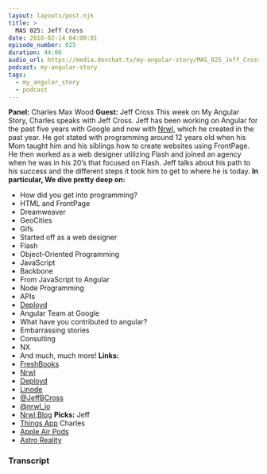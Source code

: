 ```yaml
---
layout: layouts/post.njk
title: >
  MAS 025: Jeff Cross
date: 2018-02-14 04:00:01
episode_number: 025
duration: 44:06
audio_url: https://media.devchat.tv/my-angular-story/MAS_025_Jeff_Cross.mp3
podcast: my-angular-story
tags:
  - my_angular_story
  - podcast
---
```


**Panel:** Charles Max Wood **Guest:** Jeff Cross This week on My Angular Story, Charles speaks with Jeff Cross. Jeff has been working on Angular for the past five years with Google and now with [Nrwl](https://nrwl.io/), which he created in the past year. He got stated with programming around 12 years old when his Mom taught him and his siblings how to create websites using FrontPage. He then worked as a web designer utilizing Flash and joined an agency when he was in his 20’s that focused on Flash. Jeff talks about his path to his success and the different steps it took him to get to where he is today. **In particular, We dive pretty deep on:&nbsp;**

- How did you get into programming?
- HTML and FrontPage
- Dreamweaver
- GeoCities
- Gifs
- Started off as a web designer
- Flash
- Object-Oriented Programming
- JavaScript
- Backbone
- From JavaScript to Angular
- Node Programming
- APIs
- [Deployd](https://deployd.com/)
- Angular Team at Google
- What have you contributed to angular?
- Embarrassing stories
- Consulting
- NX
- And much, much more!
  **Links:&nbsp;**
- [FreshBooks](https://www.freshbooks.com/invoice?ref=11731&utm_source=pbm&utm_medium=affiliate-program&utm_influencer=419364&utm_campaign=podcast-influencers)
- [Nrwl](https://nrwl.io/)
- [Deployd](https://deployd.com/)
- [Linode](https://promo.linode.com/myangularstory/)
- [@JeffBCross](https://twitter.com/jeffbcross?lang=en)
- [@nrwl_io](https://twitter.com/nrwl_io?lang=en)
- [Nrwl Blog](https://blog.nrwl.io/)
  **Picks:** Jeff
- [Things App](https://itunes.apple.com/by/app/things-3/id904237743?mt=8)
  Charles
- [Apple Air Pods](https://www.apple.com/shop/product/MMEF2AM/A/airpods)
- [Astro Reality](https://www.astroreality.com/)

### Transcript
